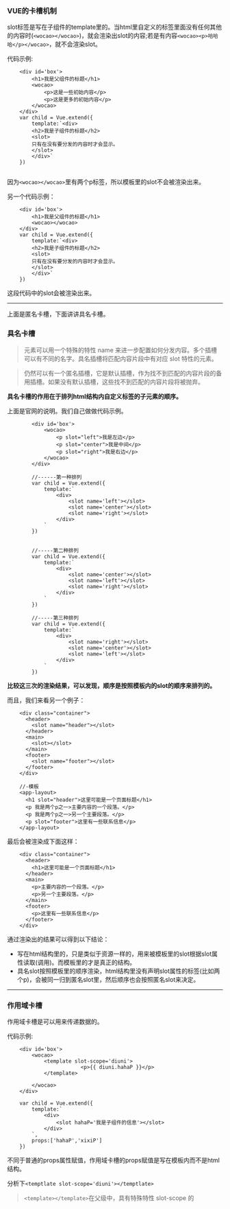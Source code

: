 ### VUE的卡槽机制

slot标签是写在子组件的template里的。当html里自定义的标签里面没有任何其他的内容时(`<wocao></wocao>`)，就会渲染出slot的内容;若是有内容`<wocao><p>哈哈哈</p></wocao>`，就不会渲染slot。

代码示例:

```
	<div id='box'>
		<h1>我是父组件的标题</h1>
		<wocao>
			<p>这是一些初始内容</p>
			<p>这是更多的初始内容</p>
		</wocao>
	</div>
	var child = Vue.extend({
		template:`<div>
		<h2>我是子组件的标题</h2>
		<slot>
		只有在没有要分发的内容时才会显示。
		</slot>
		</div>`
	})


```

因为`<wocao></wocao>`里有两个p标签，所以模板里的slot不会被渲染出来。

另一个代码示例：

```
	<div id='box'>
		<h1>我是父组件的标题</h1>
		<wocao></wocao>
	</div>
	var child = Vue.extend({
		template:`<div>
		<h2>我是子组件的标题</h2>
		<slot>
		只有在没有要分发的内容时才会显示。
		</slot>
		</div>`
	})

```
这段代码中的slot会被渲染出来。

--------

上面是匿名卡槽，下面讲讲具名卡槽。

### 具名卡槽

> <slot> 元素可以用一个特殊的特性 name 来进一步配置如何分发内容。多个插槽可以有不同的名字。具名插槽将匹配内容片段中有对应 slot 特性的元素。

> 仍然可以有一个匿名插槽，它是默认插槽，作为找不到匹配的内容片段的备用插槽。如果没有默认插槽，这些找不到匹配的内容片段将被抛弃。

**具名卡槽的作用在于排列html结构内自定义标签的子元素的顺序。**

上面是官网的说明。我们自己做做代码示例。

```
		<div id='box'>
			<wocao>
			  	<p slot="left">我是左边</p>
			  	<p slot="center">我是中间</p>
			  	<p slot="right">我是右边</p>
			</wocao>
		</div>

		//------第一种排列
		var child = Vue.extend({
			template:`
				<div>
					<slot name='left'></slot>
					<slot name='center'></slot>
					<slot name='right'></slot>
				</div>
			`
		})


		//-----第二种排列
		var child = Vue.extend({
			template:`
				<div>
					<slot name='center'></slot>
					<slot name='left'></slot>
					<slot name='right'></slot>
				</div>
			`
		})
		
		//-----第三种排列
		var child = Vue.extend({
			template:`
				<div>
					<slot name='right'></slot>
					<slot name='center'></slot>
					<slot name='left'></slot>
				</div>
			`
		})
```

**比较这三次的渲染结果，可以发现，顺序是按照模板内的slot的顺序来排列的。**

而且，我们来看另一个例子：

```
	<div class="container">
	  <header>
	    <slot name="header"></slot>
	  </header>
	  <main>
	    <slot></slot>
	  </main>
	  <footer>
	    <slot name="footer"></slot>
	  </footer>
	</div>

	//-模板
	<app-layout>
	  <h1 slot="header">这里可能是一个页面标题</h1>
	  <p 我是两个p之一>主要内容的一个段落。</p>
	  <p 我是两个p之一>另一个主要段落。</p>
	  <p slot="footer">这里有一些联系信息</p>
	</app-layout>
```

最后会被渲染成下面这样：

```
	<div class="container">
	  <header>
	    <h1>这里可能是一个页面标题</h1>
	  </header>
	  <main>
	    <p>主要内容的一个段落。</p>
	    <p>另一个主要段落。</p>
	  </main>
	  <footer>
	    <p>这里有一些联系信息</p>
	  </footer>
	</div>
```

通过渲染出的结果可以得到以下结论：
 * 写在html结构里的，只是类似于资源一样的，用来被模板里的slot根据slot属性读取(调用)。而模板里的才是真正的结构。
 * 具名slot按照模板里的顺序渲染，html结构里没有声明slot属性的标签(比如两个p)，会被同一归到匿名slot里，然后顺序也会按照匿名slot来决定。
---------

### 作用域卡槽

作用域卡槽是可以用来传递数据的。

代码示例:

```
	<div id='box'>
		<wocao>
			<template slot-scope='diuni'>					
						<p>{{ diuni.hahaP }}</p>
			</template>
		
		</wocao>
	</div>

	var child = Vue.extend({
		template:`
			<div>
				<slot hahaP='我是子组件的信息'></slot>
			</div>
		`,
		props:['hahaP','xixiP']
	})
```

不同于普通的props属性赋值，作用域卡槽的props赋值是写在模板内而不是html结构。

分析下`<temptlate slot-scope='diuni'></temptlate>`
> `<template></template>`在父级中，具有特殊特性 slot-scope 的 <template> 元素必须存在，表示它是作用域插槽的模板。slot-scope 的值(就是diuni)将被用作一个临时变量名，此变量接收从子组件传递过来的 prop 对象，也就是等于子组件的props。

